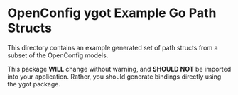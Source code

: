 # OpenConfig ygot Example Go Path Structs

This directory contains an example generated set of path structs from a subset
of the OpenConfig models.

This package **WILL** change without warning, and **SHOULD NOT** be imported
into your application. Rather, you should generate bindings directly using the
ygot package.
